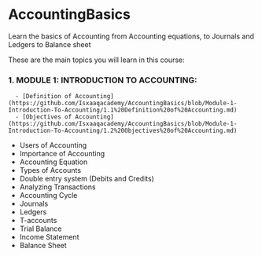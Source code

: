 # AccountingBasics
Learn the basics of Accounting from Accounting equations, to Journals and Ledgers to Balance sheet

These are the main topics you will learn in this course:
### 1. MODULE 1: INTRODUCTION TO ACCOUNTING:
      - [Definition of Accounting](https://github.com/Isxaaqacademy/AccountingBasics/blob/Module-1-Introduction-To-Accounting/1.1%20Definition%20of%20Accounting.md)
      - [Objectives of Accounting](https://github.com/Isxaaqacademy/AccountingBasics/blob/Module-1-Introduction-To-Accounting/1.2%20Objectives%20of%20Accounting.md)
- Users of Accounting
- Importance of Accounting
- Accounting Equation
- Types of Accounts
- Double entry system (Debits and Credits)
- Analyzing Transactions
- Accounting Cycle
- Journals
- Ledgers
- T-accounts
- Trial Balance
- Income Statement
- Balance Sheet

